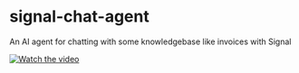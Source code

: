 # signal-chat-agent
An AI agent for chatting with some knowledgebase like invoices with Signal


[![Watch the video](thumbnail.png)](SignalChatAgent.mp4)

